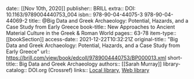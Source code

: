 date:: [[Nov 10th, 2020]]
publisher:: BRILL
extra:: DOI: 10.1163/9789004440753_004
isbn:: 978-90-04-44075-3 978-90-04-44069-2
title:: @Big Data and Greek Archaeology: Potential, Hazards, and a Case Study from Early Greece
book-title:: New Approaches to Ancient Material Culture in the Greek & Roman World
pages:: 63-78
item-type:: [[bookSection]]
access-date:: 2021-12-22T10:32:21Z
original-title:: "Big Data and Greek Archaeology: Potential, Hazards, and a Case Study from Early Greece"
url:: https://brill.com/view/book/edcoll/9789004440753/BP000013.xml
short-title:: Big Data and Greek Archaeology
authors:: [[Sarah Murray]]
library-catalog:: DOI.org (Crossref)
links:: [Local library](zotero://select/groups/2386895/items/89ENFLGM), [Web library](https://www.zotero.org/groups/2386895/items/89ENFLGM)
